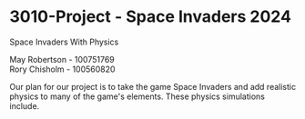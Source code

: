 # 3010-Project - Space Invaders 2024
Space Invaders With Physics

May Robertson - 100751769\
Rory Chisholm - 100560820

Our plan for our project is to take the game Space Invaders and add realistic physics to many of the game's elements. These physics simulations include.
